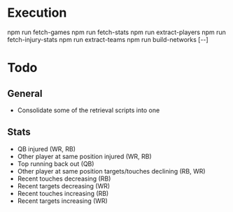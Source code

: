 # Execution

npm run fetch-games
npm run fetch-stats
npm run extract-players
npm run fetch-injury-stats
npm run extract-teams
npm run build-networks [--]

# Todo

## General

* Consolidate some of the retrieval scripts into one

## Stats

* QB injured (WR, RB)
* Other player at same position injured (WR, RB)
* Top running back out (QB)
* Other player at same position targets/touches declining (RB, WR)
* Recent touches decreasing (RB)
* Recent targets decreasing (WR)
* Recent touches increasing (RB)
* Recent targets increasing (WR)